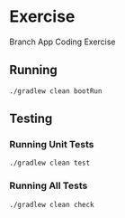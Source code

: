 # Exercise
Branch App Coding Exercise

## Running
```shell
./gradlew clean bootRun
```

## Testing

### Running Unit Tests
```shell
./gradlew clean test
```

### Running All Tests
```shell
./gradlew clean check
```
